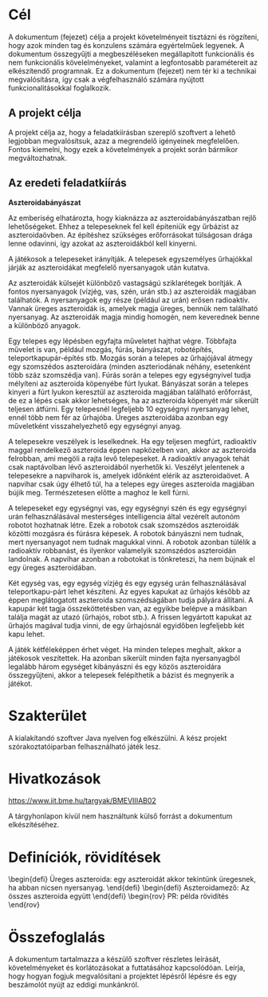 # Cél

A dokumentum (fejezet) célja a projekt követelményeit tisztázni és rögzíteni, hogy azok minden tag és konzulens számára egyértelműek legyenek. A dokumentum összegyűjti a megbeszéléseken megállapított funkcionális és nem funkcionális kövelelményeket, valamint a legfontosabb paramétereit az elkészítendő programnak. Ez a dokumentum (fejezet) nem tér ki a technikai megvalósításra, így csak a végfelhasználó számára nyújtott funkcionalitásokkal foglalkozik.

## A projekt célja

A projekt célja az, hogy a feladatkiírásban szereplő szoftvert a lehető legjobban megvalósítsuk, azaz a megrendelő igényeinek megfelelően. Fontos kiemelni, hogy ezek a követelmények a projekt során bármikor megváltozhatnak.

## Az eredeti feladatkiírás

**Aszteroidabányászat**

Az emberiség elhatározta, hogy kiaknázza az aszteroidabányászatban rejlő lehetőségeket. Ehhez a telepeseknek fel kell építeniük egy űrbázist az aszteroidaövben. Az építéshez szükséges erőforrásokat túlságosan drága lenne odavinni, így azokat az aszteroidákból kell kinyerni.

A játékosok a telepeseket irányítják. A telepesek egyszemélyes űrhajókkal járják az aszteroidákat megfelelő nyersanyagok után kutatva.

Az aszteroidák külsejét különböző vastagságú sziklarétegek borítják. A fontos nyersanyagok (vízjég, vas, szén, urán stb.) az aszteroidák magjában találhatók. A nyersanyagok egy része (például az urán) erősen radioaktív. Vannak üreges aszteroidák is, amelyek magja üreges, bennük nem található nyersanyag. Az aszteroidák magja mindig homogén, nem keverednek benne a különböző anyagok.

Egy telepes egy lépésben egyfajta műveletet hajthat végre. Többfajta művelet is van, például mozgás, fúrás, bányászat, robotépítés, teleportkapupár-építés stb. Mozgás során a telepes az űrhajójával átmegy egy szomszédos aszteroidára (minden aszteriodának néhány, esetenként több száz szomszédja van). Fúrás során a telepes egy egységnyivel tudja mélyíteni az aszteroida köpenyébe fúrt lyukat. Bányászat során a telepes kinyeri a fúrt lyukon keresztül az aszteroida magjában található erőforrást, de ez a lépés csak akkor lehetséges, ha az aszteroida köpenyét már sikerült teljesen átfúrni. Egy telepesnél legfeljebb 10 egységnyi nyersanyag lehet, ennél több nem fér az űrhajóba. Üreges aszteroidába azonban egy műveletként visszahelyezhető egy egységnyi anyag.

A telepesekre veszélyek is leselkednek. Ha egy teljesen megfúrt, radioaktív maggal rendelkező aszteroida éppen napközelben van, akkor az aszteroida felrobban, ami megöli a rajta levő telepeseket. A radioaktív anyagok tehát csak naptávolban lévő aszteroidából nyerhetők ki. Veszélyt jelentenek a telepesekre a napviharok is, amelyek időnként elérik az aszteroidaövet. A napvihar csak úgy élhető túl, ha a telepes egy üreges aszteroida magjában bújik meg. Természetesen előtte a maghoz le kell fúrni.

A telepeseket egy egységnyi vas, egy egységnyi szén és egy egységnyi urán felhasználásával mesterséges intelligencia által vezérelt autonóm robotot hozhatnak létre. Ezek a robotok csak szomszédos aszteroidák közötti mozgásra és fúrásra képesek. A robotok bányászni nem tudnak, mert nyersanyagot nem tudnak magukkal vinni. A robotok azonban túlélik a radioaktív robbanást, és ilyenkor valamelyik szomszédos aszteroidán landolnak. A napvihar azonban a robotokat is tönkreteszi, ha nem bújnak el egy üreges aszteroidában.

Két egység vas, egy egység vízjég és egy egység urán felhasználásával teleportkapu-párt lehet készíteni. Az egyes kapukat az űrhajós később az éppen meglátogatott aszteroida szomszédságában tudja pályára állítani. A kapupár két tagja összeköttetésben van, az egyikbe belépve a másikban találja magát az utazó (űrhajós, robot stb.). A frissen legyártott kapukat az űrhajós magával tudja vinni,  de egy űrhajósnál egyidőben legfeljebb két kapu lehet.

A játék kétféleképpen érhet véget. Ha minden telepes meghalt, akkor a játékosok veszítettek. Ha azonban sikerült minden fajta nyersanyagból legalább három egységet kibányászni és egy közös aszteroidára összegyűjteni, akkor a telepesek felépíthetik a bázist és megnyerik a játékot.

# Szakterület
A kialakítandó szoftver Java nyelven fog elkészülni. A kész projekt szórakoztatóiparban felhasználható játék lesz. 

# Hivatkozások
https://www.iit.bme.hu/targyak/BMEVIIIAB02

A tárgyhonlapon kívül nem használtunk külső forrást a dokumentum elkészítéséhez.

# Definíciók, rövidítések

\begin{defi} 
	Üreges aszteroida: egy aszteroidát akkor tekintünk üregesnek, ha abban nicsen nyersanyag.
\end{defi}
\begin{defi} 
	Aszteroidamező: Az összes aszteroida együtt
\end{defi}
\begin{rov}
    PR: példa rövidítés
\end{rov}

# Összefoglalás
A dokumentum tartalmazza a készülő szoftver részletes leírását, követelményeket és korlátozásokat a futtatásához kapcsolódóan. Leírja, hogy hogyan fogjuk megvalósítani a projektet lépésről lépésre és egy beszámolót nyújt az eddigi munkánkról.
